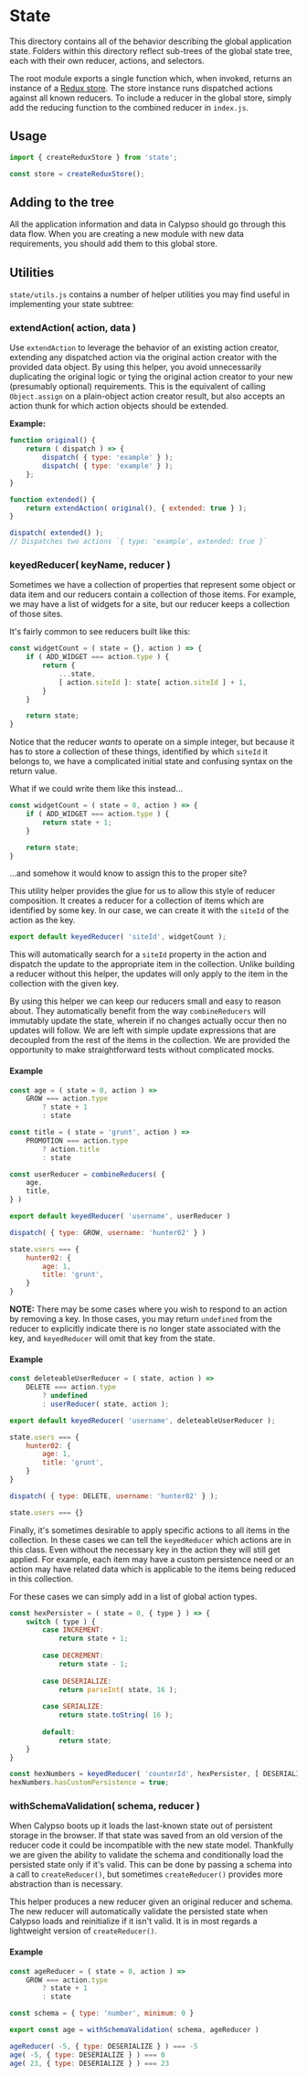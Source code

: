 State
=====

This directory contains all of the behavior describing the global application state. Folders within this directory reflect sub-trees of the global state tree, each with their own reducer, actions, and selectors.

The root module exports a single function which, when invoked, returns an instance of a [Redux store](http://redux.js.org/docs/basics/Store.html). The store instance runs dispatched actions against all known reducers. To include a reducer in the global store, simply add the reducing function to the combined reducer in `index.js`.

## Usage

```js
import { createReduxStore } from 'state';

const store = createReduxStore();
```

## Adding to the tree

All the application information and data in Calypso should go through this data flow. When you are creating a new module with new data requirements, you should add them to this global store.

## Utilities

`state/utils.js` contains a number of helper utilities you may find useful in implementing your state subtree:

### extendAction( action, data )

Use `extendAction` to leverage the behavior of an existing action creator, extending any dispatched action via the original action creator with the provided data object. By using this helper, you avoid unnecessarily duplicating the original logic or tying the original action creator to your new (presumably optional) requirements. This is the equivalent of calling `Object.assign` on a plain-object action creator result, but also accepts an action thunk for which action objects should be extended.

__Example:__

```js
function original() {
	return ( dispatch ) => {
		dispatch( { type: 'example' } );
		dispatch( { type: 'example' } );
	};
}

function extended() {
	return extendAction( original(), { extended: true } );
}

dispatch( extended() );
// Dispatches two actions `{ type: 'example', extended: true }`
```

### keyedReducer( keyName, reducer )

Sometimes we have a collection of properties that represent some object or data item and our reducers contain a collection of those items.
For example, we may have a list of widgets for a site, but our reducer keeps a collection of those sites.

It's fairly common to see reducers built like this:

```js
const widgetCount = ( state = {}, action ) => {
	if ( ADD_WIDGET === action.type ) {
		return {
			...state,
			[ action.siteId ]: state[ action.siteId ] + 1,
		}
	}

	return state;
}
```

Notice that the reducer _wants_ to operate on a simple integer, but because it has to store a collection of these things, identified by which `siteId` it belongs to, we have a complicated initial state and confusing syntax on the return value.

What if we could write them like this instead…

```js
const widgetCount = ( state = 0, action ) => {
	if ( ADD_WIDGET === action.type ) {
		return state + 1;
	}

	return state;
}
```

…and somehow it would know to assign this to the proper site?

This utility helper provides the glue for us to allow this style of reducer composition. It creates a reducer for a collection of items which are identified by some key. In our case, we can create it with the `siteId` of the action as the key.

```js
export default keyedReducer( 'siteId', widgetCount );
```

This will automatically search for a `siteId` property in the action and dispatch the update to the appropriate item in the collection.
Unlike building a reducer without this helper, the updates will only apply to the item in the collection with the given key.

By using this helper we can keep our reducers small and easy to reason about.
They automatically benefit from the way `combineReducers` will immutably update the state, wherein if no changes actually occur then no updates will follow.
We are left with simple update expressions that are decoupled from the rest of the items in the collection.
We are provided the opportunity to make straightforward tests without complicated mocks.

#### Example

```js
const age = ( state = 0, action ) =>
    GROW === action.type
        ? state + 1
        : state

const title = ( state = 'grunt', action ) =>
    PROMOTION === action.type
        ? action.title
        : state

const userReducer = combineReducers( {
    age,
    title,
} )

export default keyedReducer( 'username', userReducer )

dispatch( { type: GROW, username: 'hunter02' } )

state.users === {
    hunter02: {
        age: 1,
        title: 'grunt',
    }
}
```

**NOTE:** There may be some cases where you wish to respond to an action by removing a key. In those cases, you may return `undefined` from the reducer to explicitly indicate there is no longer state associated with the key, and `keyedReducer` will omit that key from the state.

#### Example

```javascript
const deleteableUserReducer = ( state, action ) =>
    DELETE === action.type
        ? undefined
        : userReducer( state, action );

export default keyedReducer( 'username', deleteableUserReducer );

state.users === {
    hunter02: {
        age: 1,
        title: 'grunt',
    }
}

dispatch( { type: DELETE, username: 'hunter02' } );

state.users === {}
```

Finally, it's sometimes desirable to apply specific actions to all items in the collection.
In these cases we can tell the `keyedReducer` which actions are in this class.
Even without the necessary key in the action they will still get applied.
For example, each item may have a custom persistence need or an action may have related data which is applicable to the items being reduced in this collection.

For these cases we can simply add in a list of global action types.

```js
const hexPersister = ( state = 0, { type } ) => {
	switch ( type ) {
		case INCREMENT:
			return state + 1;
		
		case DECREMENT:
			return state - 1;
		
		case DESERIALIZE:
			return parseInt( state, 16 );
		
		case SERIALIZE:
			return state.toString( 16 );
		
		default:
			return state;
	}
}

const hexNumbers = keyedReducer( 'counterId', hexPersister, [ DESERIALIZE, SERIALIZE ] );
hexNumbers.hasCustomPersistence = true;
```

### withSchemaValidation( schema, reducer )

When Calypso boots up it loads the last-known state out of persistent storage in the browser.
If that state was saved from an old version of the reducer code it could be incompatible with the new state model.
Thankfully we are given the ability to validate the schema and conditionally load the persisted state only if it's valid.
This can be done by passing a schema into a call to `createReducer()`, but sometimes `createReducer()` provides more abstraction than is necessary.

This helper produces a new reducer given an original reducer and schema.
The new reducer will automatically validate the persisted state when Calypso loads and reinitialize if it isn't valid.
It is in most regards a lightweight version of `createReducer()`.

#### Example

```js
const ageReducer = ( state = 0, action ) =>
	GROW === action.type
		? state + 1
		: state

const schema = { type: 'number', minimum: 0 }

export const age = withSchemaValidation( schema, ageReducer )

ageReducer( -5, { type: DESERIALIZE } ) === -5
age( -5, { type: DESERIALIZE } ) === 0
age( 23, { type: DESERIALIZE } ) === 23
```
